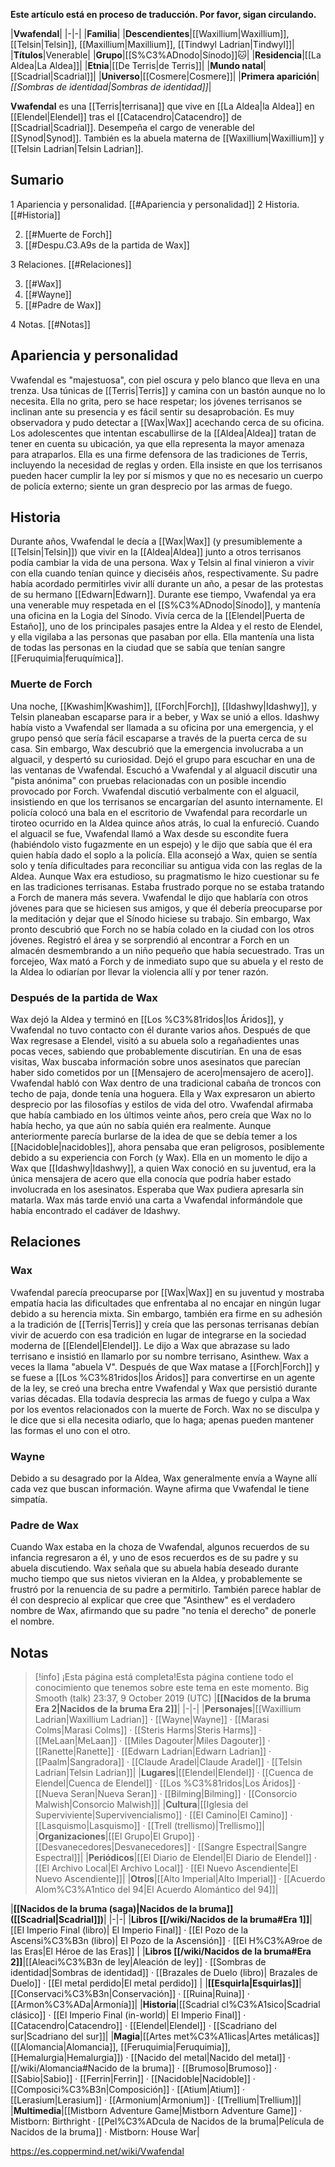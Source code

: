 **Este artículo está en proceso de traducción. Por favor, sigan circulando.**


|**Vwafendal**|
|-|-|
|**Familia**|
|**Descendientes**|[[Waxillium\|Waxillium]], [[Telsin\|Telsin]], [[Maxillium\|Maxillium]], [[Tindwyl Ladrian\|Tindwyl]]|
|**Títulos**|Venerable|
|**Grupo**|[[S%C3%ADnodo\|Sínodo]]🐱︎|
|**Residencia**|[[La Aldea\|La Aldea]]|
|**Etnia**|[[De Terris\|de Terris]]|
|**Mundo natal**|[[Scadrial\|Scadrial]]|
|**Universo**|[[Cosmere\|Cosmere]]|
|**Primera aparición**|*[[Sombras de identidad\|Sombras de identidad]]*|

**Vwafendal** es una [[Terris\|terrisana]] que vive en [[La Aldea\|la Aldea]] en [[Elendel\|Elendel]] tras el [[Catacendro\|Catacendro]] de [[Scadrial\|Scadrial]]. Desempeña el cargo de venerable del [[Synod\|Synod]]. También es la abuela materna de [[Waxillium\|Waxillium]] y [[Telsin Ladrian\|Telsin Ladrian]].

## Sumario

1 Apariencia y personalidad. [[#Apariencia y personalidad]] 
2 Historia. [[#Historia]] 

2. [[#Muerte de Forch]] 
2. [[#Despu.C3.A9s de la partida de Wax]] 


3 Relaciones. [[#Relaciones]] 

3. [[#Wax]] 
3. [[#Wayne]] 
3. [[#Padre de Wax]] 


4 Notas. [[#Notas]] 


## Apariencia y personalidad
Vwafendal es "majestuosa", con piel oscura y pelo blanco que lleva en una trenza. Usa túnicas de [[Terris\|Terris]] y camina con un bastón aunque no lo necesita. Ella no grita, pero se hace respetar; los jóvenes terrisanos se inclinan ante su presencia y es fácil sentir su desaprobación. Es muy observadora y pudo detectar a [[Wax\|Wax]] acechando cerca de su oficina. Los adolescentes que intentan escabullirse de la [[Aldea\|Aldea]] tratan de tener en cuenta su ubicación, ya que ella representa la mayor amenaza para atraparlos.
Ella es una firme defensora de las tradiciones de Terris, incluyendo la necesidad de reglas y orden. Ella insiste en que los terrisanos pueden hacer cumplir la ley por sí mismos y que no es necesario un cuerpo de policía externo; siente un gran desprecio por las armas de fuego.

## Historia
Durante años, Vwafendal le decía a [[Wax\|Wax]] (y presumiblemente a [[Telsin\|Telsin]]) que vivir en la [[Aldea\|Aldea]] junto a otros terrisanos podía cambiar la vida de una persona. Wax y Telsin al final vinieron a vivir con ella cuando tenían quince y dieciséis años, respectivamente. Su padre había acordado permitirles vivir allí durante un año, a pesar de las protestas de su hermano [[Edwarn\|Edwarn]]. Durante ese tiempo, Vwafendal ya era una venerable muy respetada en el [[S%C3%ADnodo\|Sínodo]], y mantenía una oficina en la Logia del Sínodo. Vivía cerca de la [[Elendel\|Puerta de Estaño]], uno de los principales pasajes entre la Aldea y el resto de Elendel, y ella vigilaba a las personas que pasaban por ella. Ella mantenía una lista de todas las personas en la ciudad que se sabía que tenían sangre [[Feruquimia\|feruquímica]].

### Muerte de Forch
Una noche, [[Kwashim\|Kwashim]], [[Forch\|Forch]], [[Idashwy\|Idashwy]], y Telsin planeaban escaparse para ir a beber, y Wax se unió a ellos. Idashwy había visto a Vwafendal ser llamada a su oficina por una emergencia, y el grupo pensó que sería fácil escaparse a través de la puerta cerca de su casa. Sin embargo, Wax descubrió que la emergencia involucraba a un alguacil, y despertó su curiosidad. Dejó el grupo para escuchar en una de las ventanas de Vwafendal. Escuchó a Vwafendal y al alguacil discutir una "pista anónima" con pruebas relacionadas con un posible incendio provocado por Forch. Vwafendal discutió verbalmente con el alguacil, insistiendo en que los terrisanos se encargarían del asunto internamente. El policía colocó una bala en el escritorio de Vwafendal para recordarle un tiroteo ocurrido en la Aldea quince años atrás, lo cual la enfureció.
Cuando el alguacil se fue, Vwafendal llamó a Wax desde su escondite fuera (habiéndolo visto fugazmente en un espejo) y le dijo que sabía que él era quien había dado el soplo a la policía. Ella aconsejó a Wax, quien se sentía solo y tenía dificultades para reconciliar su antigua vida con las reglas de la Aldea. Aunque Wax era estudioso, su pragmatismo le hizo cuestionar su fe en las tradiciones terrisanas. Estaba frustrado porque no se estaba tratando a Forch de manera más severa. Vwafendal le dijo que hablaría con otros jóvenes para que se hiciesen sus amigos, y que él debería preocuparse por la meditación y dejar que el Sínodo hiciese su trabajo.
Sin embargo, Wax pronto descubrió que Forch no se había colado en la ciudad con los otros jóvenes. Registró el área y se sorprendió al encontrar a Forch en un almacén desmembrando a un niño pequeño que había secuestrado. Tras un forcejeo, Wax mató a Forch y de inmediato supo que su abuela y el resto de la Aldea lo odiarían por llevar la violencia allí y por tener razón.

### Después de la partida de Wax
Wax dejó la Aldea y terminó en [[Los %C3%81ridos\|los Áridos]], y Vwafendal no tuvo contacto con él durante varios años. Después de que Wax regresase a Elendel, visitó a su abuela solo a regañadientes unas pocas veces, sabiendo que probablemente discutirían. En una de esas visitas, Wax buscaba información sobre unos asesinatos que parecían haber sido cometidos por un [[Mensajero de acero\|mensajero de acero]]. Vwafendal habló con Wax dentro de una tradicional cabaña de troncos con techo de paja, donde tenía una hoguera. Ella y Wax expresaron un abierto desprecio por las filosofías y estilos de vida del otro. Vwafendal afirmaba que había cambiado en los últimos veinte años, pero creía que Wax no lo había hecho, ya que aún no sabía quién era realmente. Aunque anteriormente parecía burlarse de la idea de que se debía temer a los [[Nacidoble\|nacidobles]], ahora pensaba que eran peligrosos, posiblemente debido a su experiencia con Forch (y Wax). Ella en un momento le dijo a Wax que [[Idashwy\|Idashwy]], a quien Wax conoció en su juventud, era la única mensajera de acero que ella conocía que podría haber estado involucrada en los asesinatos. Esperaba que Wax pudiera apresarla sin matarla. Wax más tarde envió una carta a Vwafendal informándole que había encontrado el cadáver de Idashwy.

## Relaciones
### Wax
Vwafendal parecía preocuparse por [[Wax\|Wax]] en su juventud y mostraba empatía hacia las dificultades que enfrentaba al no encajar en ningún lugar debido a su herencia mixta. Sin embargo, también era firme en su adhesión a la tradición de [[Terris\|Terris]] y creía que las personas terrisanas debían vivir de acuerdo con esa tradición en lugar de integrarse en la sociedad moderna de [[Elendel\|Elendel]]. Le dijo a Wax que abrazase su lado terrisano e insistió en llamarlo por su nombre terrisano, Asinthew. Wax a veces la llama "abuela V".
Después de que Wax matase a [[Forch\|Forch]] y se fuese a [[Los %C3%81ridos\|los Áridos]] para convertirse en un agente de la ley, se creó una brecha entre Vwafendal y Wax que persistió durante varias décadas. Ella todavía desprecia las armas de fuego y culpa a Wax por los eventos relacionados con la muerte de Forch. Wax no se disculpa y le dice que si ella necesita odiarlo, que lo haga; apenas pueden mantener las formas el uno con el otro.

### Wayne
Debido a su desagrado por la Aldea, Wax generalmente envía a Wayne allí cada vez que buscan información. Wayne afirma que Vwafendal le tiene simpatía.

### Padre de Wax
Cuando Wax estaba en la choza de Vwafendal, algunos recuerdos de su infancia regresaron a él, y uno de esos recuerdos es de su padre y su abuela discutiendo. Wax señala que su abuela había deseado durante mucho tiempo que sus nietos vivieran en la Aldea, y probablemente se frustró por la renuencia de su padre a permitirlo. También parece hablar de él con desprecio al explicar que cree que "Asinthew" es el verdadero nombre de Wax, afirmando que su padre "no tenía el derecho" de ponerle el nombre.

## Notas

> [!info] ¡Esta página está completa!Esta página contiene todo el conocimiento que tenemos sobre este tema en este momento.
Big Smooth (talk) 23:37, 9 October 2019 (UTC)
|**[[Nacidos de la bruma Era 2\|Nacidos de la bruma Era 2]]**|
|-|-|
|**Personajes**|[[Waxillium Ladrian\|Waxillium Ladrian]] · [[Wayne\|Wayne]] · [[Marasi Colms\|Marasi Colms]] · [[Steris Harms\|Steris Harms]] · [[MeLaan\|MeLaan]] · [[Miles Dagouter\|Miles Dagouter]] · [[Ranette\|Ranette]] · [[Edwarn Ladrian\|Edwarn Ladrian]] · [[Paalm\|Sangradora]] · [[Claude Aradel\|Claude Aradel]] · [[Telsin Ladrian\|Telsin Ladrian]]|
|**Lugares**|[[Elendel\|Elendel]] · [[Cuenca de Elendel\|Cuenca de Elendel]] · [[Los %C3%81ridos\|Los Áridos]] · [[Nueva Seran\|Nueva Seran]] · [[Bilming\|Bilming]] · [[Consorcio Malwish\|Consorcio Malwish]]|
|**Cultura**|[[Iglesia del Superviviente\|Supervivencialismo]] · [[El Camino\|El Camino]] · [[Lasquismo\|Lasquismo]] · [[Trell (trellismo)\|Trellismo]]|
|**Organizaciones**|[[El Grupo\|El Grupo]] · [[Desvanecedores\|Desvanecedores]] · [[Sangre Espectral\|Sangre Espectral]]|
|**Periódicos**|[[El Diario de Elendel\|El Diario de Elendel]] · [[El Archivo Local\|El Archivo Local]] · [[El Nuevo Ascendiente\|El Nuevo Ascendiente]]|
|**Otros**|[[Alto Imperial\|Alto Imperial]] · [[Acuerdo Alom%C3%A1ntico del 94\|El Acuerdo Alomántico del 94]]|

|**[[Nacidos de la bruma (saga)\|Nacidos de la bruma]] ([[Scadrial\|Scadrial]])**|
|-|-|
|**Libros [[/wiki/Nacidos de la bruma#Era 1]]**|[[El Imperio Final (libro)\| El Imperio Final]] · [[El Pozo de la Ascensi%C3%B3n (libro)\| El Pozo de la Ascensión]] · [[El H%C3%A9roe de las Eras\|El Héroe de las Eras]] |
|**Libros [[/wiki/Nacidos de la bruma#Era 2]]**|[[Aleaci%C3%B3n de ley\|Aleación de ley]] · [[Sombras de identidad\|Sombras de identidad]] · [[Brazales de Duelo (libro)\| Brazales de Duelo]] · [[El metal perdido\|El metal perdido]]  |
|**[[Esquirla\|Esquirlas]]**|[[Conservaci%C3%B3n\|Conservación]] · [[Ruina\|Ruina]] · [[Armon%C3%ADa\|Armonía]]|
|**Historia**|[[Scadrial cl%C3%A1sico\|Scadrial clásico]] · [[El Imperio Final (in-world)\| El Imperio Final]] · [[Catacendro\|Catacendro]] · [[Elendel\|Elendel]] · [[Scadriano del sur\|Scadriano del sur]]|
|**Magia**|[[Artes met%C3%A1licas\|Artes metálicas]] ([[Alomancia\|Alomancia]], [[Feruquimia\|Feruquimia]], [[Hemalurgia\|Hemalurgia]]) · [[Nacido del metal\|Nacido del metal]] · [[/wiki/Alomancia#Nacido de la bruma]] · [[Brumoso\|Brumoso]] · [[Sabio\|Sabio]] · [[Ferrin\|Ferrin]] · [[Nacidoble\|Nacidoble]] · [[Composici%C3%B3n\|Composición]] · [[Atium\|Atium]] · [[Lerasium\|Lerasium]] · [[Armonium\|Armonium]] · [[Trellium\|Trellium]]|
|**Multimedia**|[[Mistborn Adventure Game\|Mistborn Adventure Game‎‎]] · Mistborn: Birthright · [[Pel%C3%ADcula de Nacidos de la bruma\|Película de Nacidos de la bruma]] · Mistborn: House War|



https://es.coppermind.net/wiki/Vwafendal